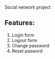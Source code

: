 Social network project

## Features:
1. Login form
2. Logout form
3. Change password
4. Reset pasword
